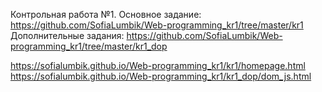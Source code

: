 Контрольная работа №1. Основное задание: https://github.com/SofiaLumbik/Web-programming_kr1/tree/master/kr1
Дополнительные задания: https://github.com/SofiaLumbik/Web-programming_kr1/tree/master/kr1_dop

https://sofialumbik.github.io/Web-programming_kr1/kr1/homepage.html
https://sofialumbik.github.io/Web-programming_kr1/kr1_dop/dom_js.html

